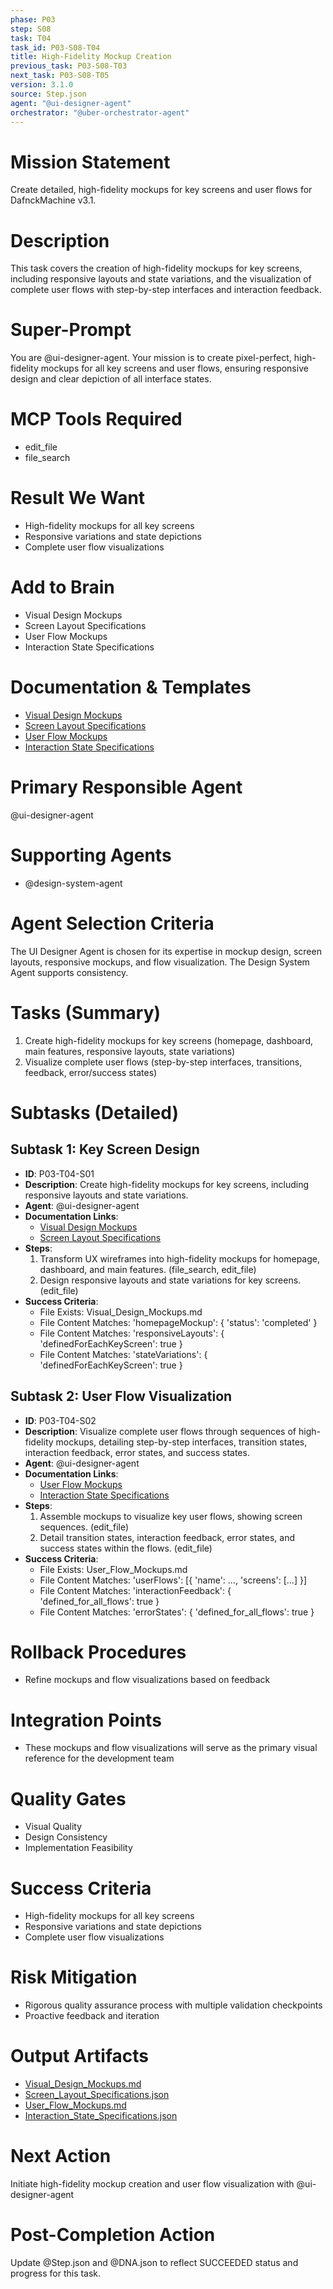 ```yaml
---
phase: P03
step: S08
task: T04
task_id: P03-S08-T04
title: High-Fidelity Mockup Creation
previous_task: P03-S08-T03
next_task: P03-S08-T05
version: 3.1.0
source: Step.json
agent: "@ui-designer-agent"
orchestrator: "@uber-orchestrator-agent"
---
```


# Mission Statement
Create detailed, high-fidelity mockups for key screens and user flows for DafnckMachine v3.1.

# Description
This task covers the creation of high-fidelity mockups for key screens, including responsive layouts and state variations, and the visualization of complete user flows with step-by-step interfaces and interaction feedback.

# Super-Prompt
You are @ui-designer-agent. Your mission is to create pixel-perfect, high-fidelity mockups for all key screens and user flows, ensuring responsive design and clear depiction of all interface states.

# MCP Tools Required
- edit_file
- file_search

# Result We Want
- High-fidelity mockups for all key screens
- Responsive variations and state depictions
- Complete user flow visualizations

# Add to Brain
- Visual Design Mockups
- Screen Layout Specifications
- User Flow Mockups
- Interaction State Specifications

# Documentation & Templates
- [Visual Design Mockups](mdc:01_Machine/04_Documentation/Doc/Phase_3/08_User_Interface_Design/Visual_Design_Mockups.md)
- [Screen Layout Specifications](mdc:01_Machine/04_Documentation/Doc/Phase_3/08_User_Interface_Design/Screen_Layout_Specifications.json)
- [User Flow Mockups](mdc:01_Machine/04_Documentation/Doc/Phase_3/08_User_Interface_Design/User_Flow_Mockups.md)
- [Interaction State Specifications](mdc:01_Machine/04_Documentation/Doc/Phase_3/08_User_Interface_Design/Interaction_State_Specifications.json)

# Primary Responsible Agent
@ui-designer-agent

# Supporting Agents
- @design-system-agent

# Agent Selection Criteria
The UI Designer Agent is chosen for its expertise in mockup design, screen layouts, responsive mockups, and flow visualization. The Design System Agent supports consistency.

# Tasks (Summary)
1. Create high-fidelity mockups for key screens (homepage, dashboard, main features, responsive layouts, state variations)
2. Visualize complete user flows (step-by-step interfaces, transitions, feedback, error/success states)

# Subtasks (Detailed)
## Subtask 1: Key Screen Design
- **ID**: P03-T04-S01
- **Description**: Create high-fidelity mockups for key screens, including responsive layouts and state variations.
- **Agent**: @ui-designer-agent
- **Documentation Links**:
  - [Visual Design Mockups](mdc:01_Machine/04_Documentation/Doc/Phase_3/08_User_Interface_Design/Visual_Design_Mockups.md)
  - [Screen Layout Specifications](mdc:01_Machine/04_Documentation/Doc/Phase_3/08_User_Interface_Design/Screen_Layout_Specifications.json)
- **Steps**:
  1. Transform UX wireframes into high-fidelity mockups for homepage, dashboard, and main features. (file_search, edit_file)
  2. Design responsive layouts and state variations for key screens. (edit_file)
- **Success Criteria**:
  - File Exists: Visual_Design_Mockups.md
  - File Content Matches: 'homepageMockup': { 'status': 'completed' }
  - File Content Matches: 'responsiveLayouts': { 'definedForEachKeyScreen': true }
  - File Content Matches: 'stateVariations': { 'definedForEachKeyScreen': true }

## Subtask 2: User Flow Visualization
- **ID**: P03-T04-S02
- **Description**: Visualize complete user flows through sequences of high-fidelity mockups, detailing step-by-step interfaces, transition states, interaction feedback, error states, and success states.
- **Agent**: @ui-designer-agent
- **Documentation Links**:
  - [User Flow Mockups](mdc:01_Machine/04_Documentation/Doc/Phase_3/08_User_Interface_Design/User_Flow_Mockups.md)
  - [Interaction State Specifications](mdc:01_Machine/04_Documentation/Doc/Phase_3/08_User_Interface_Design/Interaction_State_Specifications.json)
- **Steps**:
  1. Assemble mockups to visualize key user flows, showing screen sequences. (edit_file)
  2. Detail transition states, interaction feedback, error states, and success states within the flows. (edit_file)
- **Success Criteria**:
  - File Exists: User_Flow_Mockups.md
  - File Content Matches: 'userFlows': [{ 'name': ..., 'screens': [...] }]
  - File Content Matches: 'interactionFeedback': { 'defined_for_all_flows': true }
  - File Content Matches: 'errorStates': { 'defined_for_all_flows': true }

# Rollback Procedures
- Refine mockups and flow visualizations based on feedback

# Integration Points
- These mockups and flow visualizations will serve as the primary visual reference for the development team

# Quality Gates
- Visual Quality
- Design Consistency
- Implementation Feasibility

# Success Criteria
- High-fidelity mockups for all key screens
- Responsive variations and state depictions
- Complete user flow visualizations

# Risk Mitigation
- Rigorous quality assurance process with multiple validation checkpoints
- Proactive feedback and iteration

# Output Artifacts
- [Visual_Design_Mockups.md](mdc:01_Machine/04_Documentation/vision/Phase_3/08_User_Interface_Design/Visual_Design_Mockups.md)
- [Screen_Layout_Specifications.json](mdc:01_Machine/04_Documentation/vision/Phase_3/08_User_Interface_Design/Screen_Layout_Specifications.json)
- [User_Flow_Mockups.md](mdc:01_Machine/04_Documentation/vision/Phase_3/08_User_Interface_Design/User_Flow_Mockups.md)
- [Interaction_State_Specifications.json](mdc:01_Machine/04_Documentation/vision/Phase_3/08_User_Interface_Design/Interaction_State_Specifications.json)

# Next Action
Initiate high-fidelity mockup creation and user flow visualization with @ui-designer-agent

# Post-Completion Action
Update @Step.json and @DNA.json to reflect SUCCEEDED status and progress for this task. 